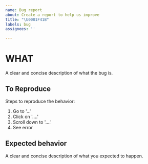 ```yaml
---
name: Bug report
about: Create a report to help us improve
title: "\U0001F41B"
labels: bug
assignees: ''

---
```


# WHAT
A clear and concise description of what the bug is.

## To Reproduce
Steps to reproduce the behavior:
1. Go to '...'
2. Click on '....'
3. Scroll down to '....'
4. See error

## Expected behavior
A clear and concise description of what you expected to happen.
